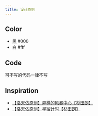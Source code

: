 ```yaml
---
title: 设计原则
---
```


## Color

- 黑 #000
- 白 #fff

## Code

可不写的代码一律不写

## Inspiration

- [【洛天依原创】异样的风暴中心【杉田朗】](https://www.bilibili.com/video/av4018008)
- [【洛天依原创】星宿计时【杉田朗】](https://www.bilibili.com/video/av7036967)
